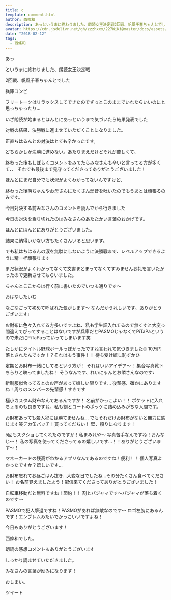 ```yaml
---
title: c
template: comment.html
author: 西條和
description: あっというまに終わりました、朗読女王決定戦2回戦、帆風千春ちゃんとでした兵庫コンビフリートークはリラックスしてできたのでずっとこのままでいれたらいいのにと思っちゃったり…...
avatar: https://cdn.jsdelivr.net/gh/zzzhxxx/227WiKi@master/docs/assets/photo/avatar/nagomi.jpg
date: "2018-02-12"
tags:
  - 西條和
---
```








あっ





というまに終わりました、朗読女王決定戦





2回戦、帆風千春ちゃんとでした




兵庫コンビ





フリートークはリラックスしてできたのでずっとこのままでいれたらいいのにと思っちゃったり…







いざ朗読が始まるとほんとにあっというまで気づいたら結果発表でした






対戦の結果、決勝戦に進ませていただくことになりました。






正直ちはるんとの対決はとても辛かったです。






どちらかしか決勝に進めない。あたりまえだけどそれが苦しくて、












終わった後もしばらくコメントをみてたらみなさんも辛いと言ってる方が多くて、、
それでも最後まで見守ってくださってありがとうございました！









ほんとにまだ自分でも状況がよくわかってないんですけど、



終わった後萌ちゃんやお母さんにたくさん弱音を吐いたのでもうあとは頑張るのみです。












今日対決する前みなさんのコメントを読んでから行きました







今日の対決を乗り切れたのはみなさんのあたたかい言葉のおかげです。





ほんとにほんとにありがとうございました。








結果に納得いかない方もたくさんいると思います。








でも私はちはるんの涙を無駄にしないように決勝戦まで、レベルアップできるように精一杯頑張ります








まだ状況がよくわかってなくて文書まとまってなくてすみませんお礼を言いたかったので更新させてもらいました。












ちゃんとここからは行く前に書いたのでいつも通りです〜






おはなしたいむ






なごなごって初めて呼ばれた気がします〜
なんだかうれしいです、ありがとうございます♩



お財布に色々入れてる方多いですよね、私も学生証入れてるので無くすと大変っ
間違えてぴってすることはないですが兵庫だとPASMOじゃなくてPiTaPaというので未だにPiTaPaっていってしまいます笑





たしかにタイトル野球ボールっぽかったですね言われて気づきました⚾︎
10万円落とされたんですか！？それはもう事件！！
待ち受け嬉し恥ずかひ





定期とお財布一緒にしてるという方が！
それはいいアイデア〜！
集合写真靴下ちらりと映ってましたね！
そうなんです、れいにゃんとお隣さんなのです♩


新制服似合ってるとのお声があって嬉しい限りです…
後輩感、確かにありますね！周りのメンバーの先輩感！すきです



極小カスタム財布なんてあるんですか！
名前がかっこよい！！
ポケットに入れちょるのも良きですね、私も割とコートのポッケに詰め込みがちな人間です。






お財布あっても殺人犯には勝てませんね…
でもそれだけお財布がないと無力に感じます笑デカ缶バッチ！買ってくだちい！
壁、頼りになります！





5回もスクショしてくれたのですか！私まみれや〜
写真苦手なんですね！おんなじ〜！
私の写真を使ってくださってるの嬉しいです…！！ありがとうございます〜！




マネーカードの残高がわかるアプリなんてあるのですね！便利！！
個人写真よかったですか？嬉しいです…





お財布忘れてお昼ごはん抜き…大変な日でしたね…その分たくさん食べてください！
お名前覚えましたよう！配信来てくださってありがとうございました！




自転車移動だと無料ですね！節約！！
割とパジャマです〜パジャマが落ち着くのです〜




PASMOで犯人撃退ですね！PASMOがあれば無敵なのです〜
ロゴ左腕にあるんです！エンブレムみたいでかっこいいですよね！










今日もありがとうございます！







西條和でした。




朗読の感想コメントもありがとうございます




しっかり読ませていただきました。




みなさんの言葉が励みになります！







おしまい。


ツイート



